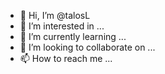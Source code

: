 - 👋 Hi, I’m @talosL
- 👀 I’m interested in ...
- 🌱 I’m currently learning ...
- 💞️ I’m looking to collaborate on ...
- 📫 How to reach me ...

<!---
talosL/talosL is a ✨ special ✨ repository because its `README.md` (this file) appears on your GitHub profile.
You can click the Preview link to take a look at your changes.
--->
